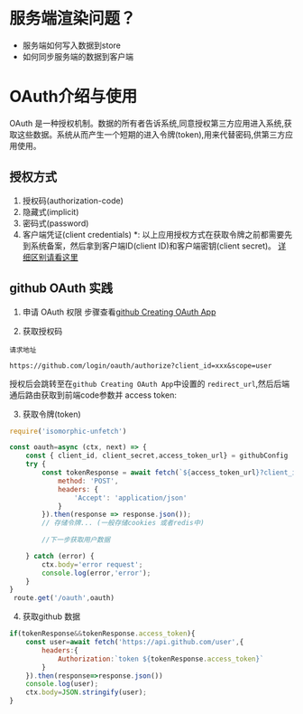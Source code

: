# 服务端渲染问题？
- 服务端如何写入数据到store
- 如何同步服务端的数据到客户端

# OAuth介绍与使用
OAuth 是一种授权机制。数据的所有者告诉系统,同意授权第三方应用进入系统,获取这些数据。系统从而产生一个短期的进入令牌(token),用来代替密码,供第三方应用使用。

## 授权方式
1. 授权码(authorization-code)
2. 隐藏式(implicit)
3. 密码式(password)
4. 客户端凭证(client credentials)
*: 以上应用授权方式在获取令牌之前都需要先到系统备案，然后拿到客户端ID(client ID)和客户端密钥(client secret)。
[详细区别请看这里](http://www.ruanyifeng.com/blog/2019/04/oauth-grant-types.html)

## github OAuth 实践
1. 申请 OAuth 权限
步骤查看[github Creating OAuth App](https://developer.github.com/apps/building-oauth-apps/creating-an-oauth-app/)

2. 获取授权码

`请求地址`
```
https://github.com/login/oauth/authorize?client_id=xxx&scope=user
```
授权后会跳转至在`github Creating OAuth App`中设置的 `redirect_url`,然后后端通后路由获取到前端code参数并 access token:

3. 获取令牌(token)
   
```js
require('isomorphic-unfetch')

const oauth=async (ctx, next) => {  
    const { client_id, client_secret,access_token_url} = githubConfig
    try {
        const tokenResponse = await fetch(`${access_token_url}?client_id=${client_id}&client_secret=${client_secret}&code=${ctx.query.code}`,{
            method: 'POST',
            headers: {
                'Accept': 'application/json'
            }
        }).then(response => response.json());
        // 存储令牌... (一般存储cookies 或者redis中)
        
        //下一步获取用户数据

    } catch (error) {
        ctx.body='error request';
        console.log(error,'error');
    }
}
 route.get('/oauth',oauth)
```
4. 获取github 数据
```js
if(tokenResponse&&tokenResponse.access_token){
    const user=await fetch('https://api.github.com/user',{
        headers:{
            Authorization:`token ${tokenResponse.access_token}`
        }
    }).then(response=>response.json())
    console.log(user);
    ctx.body=JSON.stringify(user);
}
```

